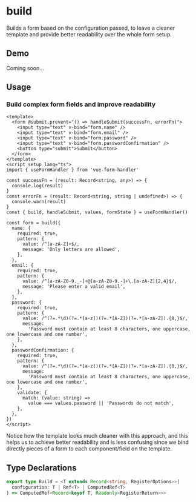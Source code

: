 # build

Builds a form based on the configuration passed, to leave a cleaner template and provide better readability over the whole form setup.

## Demo

Coming soon...

## Usage

### Build complex form fields and improve readability

```vue
<template>
  <form @submit.prevent="() => handleSubmit(successFn, errorFn)">
    <input type="text" v-bind="form.name" />
    <input type="text" v-bind="form.email" />
    <input type="text" v-bind="form.password" />
    <input type="text" v-bind="form.passwordConfirmation" />
    <button type="submit">Submit</button>
  </form>
</template>
<script setup lang="ts">
import { useFormHandler } from 'vue-form-handler'

const successFn = (result: Record<string, any>) => {
  console.log(result)
}
const errorFn = (result: Record<string, string | undefined>) => {
  console.warn(result)
}
const { build, handleSubmit, values, formState } = useFormHandler()

const form = build({
  name: {
    required: true,
    pattern: {
      value: /^[a-zA-Z]+$/,
      message: 'Only letters are allowed',
    },
  },
  email: {
    required: true,
    pattern: {
      value: /^[a-zA-Z0-9._-]+@[a-zA-Z0-9.-]+\.[a-zA-Z]{2,4}$/,
      message: 'Please enter a valid email',
    },
  },
  password: {
    required: true,
    pattern: {
      value: /^(?=.*\d)(?=.*[a-z])(?=.*[A-Z])(?=.*[a-zA-Z]).{8,}$/,
      message:
        'Password must contain at least 8 characters, one uppercase, one lowercase and one number',
    },
  },
  passwordConfirmation: {
    required: true,
    pattern: {
      value: /^(?=.*\d)(?=.*[a-z])(?=.*[A-Z])(?=.*[a-zA-Z]).{8,}$/,
      message:
        'Password must contain at least 8 characters, one uppercase, one lowercase and one number',
    },
    validate: {
      match: (value: string) =>
        value === values.password || 'Passwords do not match',
    },
  },
})
</script>
```

Notice how the template looks much cleaner with this approach, and this helps us to achieve better readability and is less confusing since we bind directly pieces of a form to each component/field on the template.

## Type Declarations

```ts
export type Build = <T extends Record<string, RegisterOptions>>(
  configuration: T | Ref<T> | ComputedRef<T>
) => ComputedRef<Record<keyof T, Readonly<RegisterReturn>>>
```
